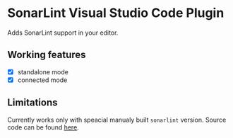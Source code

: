 # SonarLint Visual Studio Code Plugin

Adds SonarLint support in your editor.

## Working features

* [x] standalone mode
* [x] connected mode

## Limitations

Currently works only with speacial manualy built `sonarlint` version. Source code can be found [here](https://github.com/nixel2007/sonarlint-cli/tree/feature/console-analysis).

